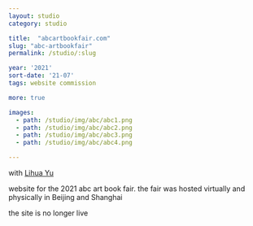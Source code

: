 ```yaml
---
layout: studio
category: studio

title:  "abcartbookfair.com"
slug: "abc-artbookfair"
permalink: /studio/:slug

year: '2021'
sort-date: '21-07'
tags: website commission

more: true

images:
  - path: /studio/img/abc/abc1.png
  - path: /studio/img/abc/abc2.png
  - path: /studio/img/abc/abc3.png
  - path: /studio/img/abc/abc4.png

---
```


<p>
  with <a href="https://lihuayu.xyz/">Lihua Yu</a>
</p>

<p>
  website for the 2021 abc art book fair. the fair was hosted virtually and physically in Beijing and Shanghai
</p>
<p>
  the site is no longer live
</p>